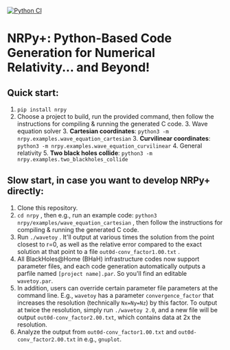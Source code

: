 [![Python CI](https://github.com/nrpy/nrpy/actions/workflows/main.yml/badge.svg)](https://github.com/nrpy/nrpy/actions/workflows/main.yml)

# NRPy+: Python-Based Code Generation for Numerical Relativity... and Beyond!

## Quick start:
1. `pip install nrpy`
2. Choose a project to build, run the provided command, then follow the instructions for compiling & running the generated C code.
   3. Wave equation solver
      3. **Cartesian coordinates**: `python3 -m nrpy.examples.wave_equation_cartesian`
      3. **Curvilinear coordinates**: `python3 -m nrpy.examples.wave_equation_curvilinear`
   4. General relativity
      5. **Two black holes collide**: `python3 -m nrpy.examples.two_blackholes_collide`

## Slow start, in case you want to develop NRPy+ directly:
1. Clone this repository.
2. `cd nrpy` , then e.g., run an example code: `python3 nrpy/examples/wave_equation_cartesian` , then follow the instructions for compiling & running the generated C code.
1. Run `./wavetoy` . It'll output at various times the solution from the point closest to r=0, as well as the relative error compared to the exact solution at that point to a file `out0d-conv_factor1.00.txt` .
1. All BlackHoles@Home (BHaH) infrastructure codes now support parameter files, and each code generation automatically outputs a parfile named `[project name].par`. So you'll find an editable `wavetoy.par`.
1. In addition, users can override certain parameter file parameters at the command line. E.g., `wavetoy` has a parameter `convergence_factor` that increases the resolution (technically `Nx=Ny=Nz`) by this factor. To output at twice the resolution, simply run `./wavetoy 2.0`, and a new file will be output `out0d-conv_factor2.00.txt`, which contains data at 2x the resolution.
1. Analyze the output from `out0d-conv_factor1.00.txt` and `out0d-conv_factor2.00.txt` in e.g., `gnuplot`.
